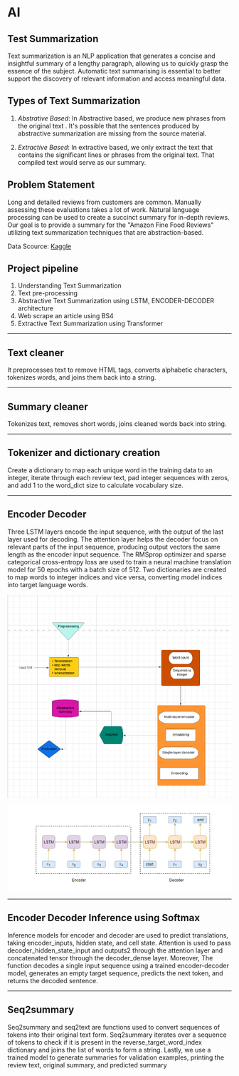 # AI
## Test Summarization
Text summarization is an NLP application that generates a concise and insightful summary of a lengthy paragraph, allowing us to quickly grasp the essence of the subject. Automatic text summarising is essential to better support the discovery of relevant information and access meaningful data.

## Types of Text Summarization
1. *Abstrative Based*: In Abstractive based, we produce new phrases from the original text . It's possible that the sentences produced by abstractive summarization are missing from the source material.

2. *Extractive Based*: In extractive based, we only extract the text that contains the significant lines or phrases from the original text. That compiled text would serve as our summary.

## Problem Statement
Long and detailed reviews from customers are common. Manually assessing these evaluations takes a lot of work. Natural language processing can be used to create a succinct summary for in-depth reviews.
Our goal is to provide a summary for the "Amazon Fine Food Reviews" utilizing text summarization techniques that are abstraction-based.

Data Scource: [Kaggle](https://www.kaggle.com/snap/amazon-fine-food-reviews?select=Reviews.csv)

## Project pipeline
1. Understanding Text Summarization
2. Text pre-processing
3. Abstractive Text Summarization using LSTM, ENCODER-DECODER architecture
4. Web scrape an article using BS4
5. Extractive Text Summarization using Transformer
***
## Text cleaner
It preprocesses text to remove HTML tags, converts alphabetic characters, tokenizes words, and joins them back into a string.
 ***
## Summary cleaner
Tokenizes text, removes short words, joins cleaned words back into string.
***
## Tokenizer and dictionary creation
Create a dictionary to map each unique word in the training data to an integer, iterate through each review text, pad integer sequences with zeros, and add 1 to the word_dict size to calculate vocabulary size.
***
## Encoder Decoder
Three LSTM layers encode the input sequence, with the output of the last layer used for decoding. The attention layer helps the decoder focus on relevant parts of the input sequence, producing output vectors the same length as the encoder input sequence. The RMSprop optimizer and sparse categorical cross-entropy loss are used to train a neural machine translation model for 50 epochs with a batch size of 512. Two dictionaries are created to map words to integer indices and vice versa, converting model indices into target language words.

![encoder decoder](https://github.com/aunali1932/project-text-summary/blob/main/Screenshot%202023-05-09%20024835.png)

![encoder decoder](https://github.com/aunali1932/project-text-summary/blob/main/Screenshot%202023-05-09%20025751.png)
***
## Encoder Decoder Inference using Softmax
Inference models for encoder and decoder are used to predict translations, taking encoder_inputs, hidden state, and cell state. Attention is used to pass decoder_hidden_state_input and outputs2 through the attention layer and concatenated tensor through the decoder_dense layer. Moreover, The function decodes a single input sequence using a trained encoder-decoder model, generates an empty target sequence, predicts the next token, and returns the decoded sentence.
***
## Seq2summary
Seq2summary and seq2text are functions used to convert sequences of tokens into their original text form. Seq2summary iterates over a sequence of tokens to check if it is present in the reverse_target_word_index dictionary and joins the list of words to form a string. Lastly, we use a trained model to generate summaries for validation examples, printing the review text, original summary, and predicted summary
